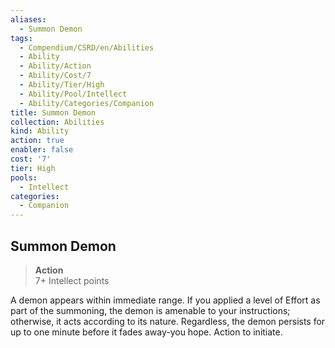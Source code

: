 ```yaml
---
aliases:
  - Summon Demon
tags:
  - Compendium/CSRD/en/Abilities
  - Ability
  - Ability/Action
  - Ability/Cost/7
  - Ability/Tier/High
  - Ability/Pool/Intellect
  - Ability/Categories/Companion
title: Summon Demon
collection: Abilities
kind: Ability
action: true
enabler: false
cost: '7'
tier: High
pools:
  - Intellect
categories:
  - Companion
---
```

## Summon Demon  
>**Action**  
>7+ Intellect points
  
A demon appears within immediate range. If you applied a level of Effort as part of the summoning, the demon is amenable to your instructions; otherwise, it acts according to its nature. Regardless, the demon persists for up to one minute before it fades away-you hope. Action to initiate.